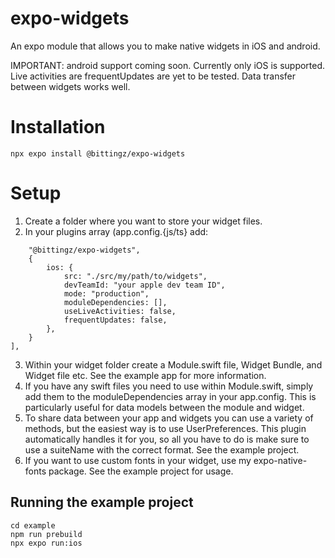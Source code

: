 # expo-widgets

An expo module that allows you to make native widgets in iOS and android.

IMPORTANT: android support coming soon. Currently only iOS is supported. Live activities are frequentUpdates are yet to be tested. Data transfer between widgets works well.

# Installation

```npx expo install @bittingz/expo-widgets```

# Setup

1. Create a folder where you want to store your widget files.
2. In your plugins array (app.config.{js/ts} add:

```[
    "@bittingz/expo-widgets",
    {
        ios: {
            src: "./src/my/path/to/widgets",
            devTeamId: "your apple dev team ID",
            mode: "production",                        
            moduleDependencies: [],
            useLiveActivities: false,
            frequentUpdates: false,
        },                      
    }
],
```

3. Within your widget folder create a Module.swift file, Widget Bundle, and Widget file etc. See the example app for more information.
4. If you have any swift files you need to use within Module.swift, simply add them to the moduleDependencies array in your app.config. This is particularly useful for data models between the module and widget.
5. To share data between your app and widgets you can use a variety of methods, but the easiest way is to use UserPreferences. This plugin automatically handles it for you, so all you have to do is make sure to use a suiteName with the correct format. See the example project.
6. If you want to use custom fonts in your widget, use my expo-native-fonts package. See the example project for usage. 

## Running the example project

```
cd example
npm run prebuild 
npx expo run:ios
```
